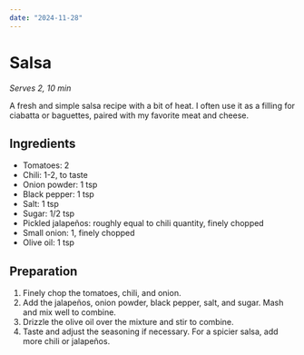 ```yaml
---
date: "2024-11-28"
---
```


# Salsa

*Serves 2, 10 min*

A fresh and simple salsa recipe with a bit of heat. I often use it as a filling for ciabatta or baguettes, paired with my favorite meat and cheese.

## Ingredients
- Tomatoes: 2
- Chili: 1-2, to taste
- Onion powder: 1 tsp
- Black pepper: 1 tsp
- Salt: 1 tsp
- Sugar: 1/2 tsp
- Pickled jalapeños: roughly equal to chili quantity, finely chopped
- Small onion: 1, finely chopped
- Olive oil: 1 tsp

## Preparation
1. Finely chop the tomatoes, chili, and onion.
2. Add the jalapeños, onion powder, black pepper, salt, and sugar. Mash and mix well to combine.
3. Drizzle the olive oil over the mixture and stir to combine.
4. Taste and adjust the seasoning if necessary. For a spicier salsa, add more chili or jalapeños.
